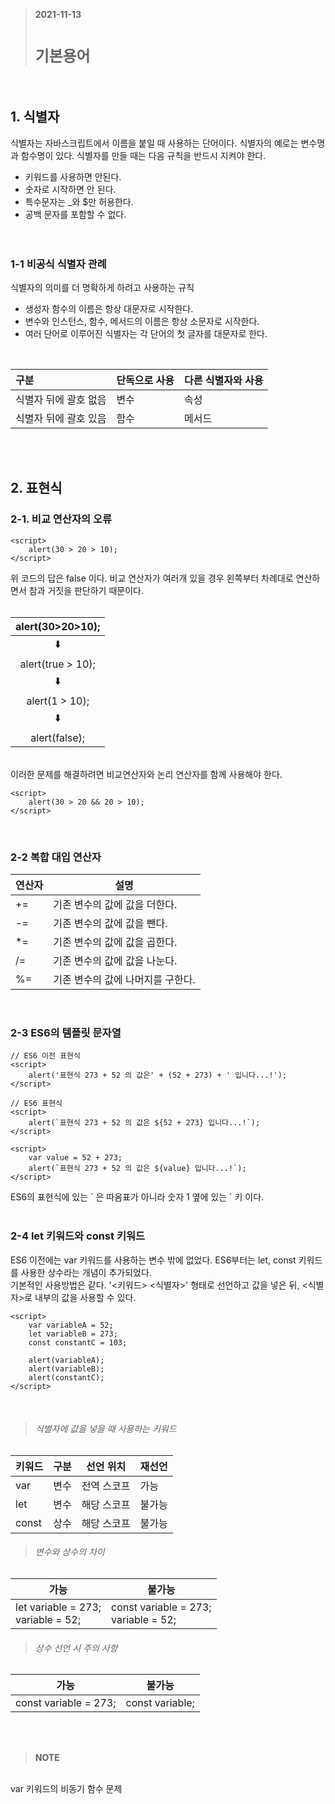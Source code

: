 > __2021-11-13__ <br/>
> # __`기본용어`__
<br>

## 1. 식별자
식별자는 자바스크립트에서 이름을 붙일 때 사용하는 단어이다. 식별자의 예로는 변수명과 함수명이 있다. 식별자를 만들 때는 다음 규칙을 반드시 지켜야 한다. <br/>
* 키워드를 사용하면 안된다.<br>
* 숫자로 시작하면 안 된다.<br>
* 특수문자는 _와 $만 허용한다.<br>
* 공백 문자를 포함할 수 없다.<br>
<br><br>

### 1-1 비공식 식별자 관례
식별자의 의미를 더 명확하게 하려고 사용하는 규칙<br>
* 생성자 함수의 이름은 항상 대문자로 시작한다.<br>
* 변수와 인스턴스, 함수, 메서드의 이름은 항상 소문자로 시작한다.<br>
* 여러 단어로 이루어진 식별자는 각 단어의 첫 글자를 대문자로 한다.<br>
<br>

|구분|단독으로 사용|다른 식별자와  사용|
|:----|:---|:----|
|식별자 뒤에 괄호 없음|변수|속성|
|식별자 뒤에 괄호 있음|함수|메서드|

<br><br>

## 2. 표현식
### 2-1. 비교 연산자의 오류

```
<script>
    alert(30 > 20 > 10);
</script>
```
위 코드의 답은 false 이다. 비교 연산자가 여러개 있을 경우 왼쪽부터 차례대로 연산하면서 참과 거짓을 판단하기 때문이다. <br><br>

|alert(30>20>10);|
|:-----:|
|:arrow_down:|
|alert(true > 10);|
|:arrow_down:|
|alert(1 > 10);|
|:arrow_down:|
|alert(false);|

<br>
이러한 문제를 해결하려면 비교연산자와 논리 연산자를 함께 사용해야 한다.<br>

```
<script> 
    alert(30 > 20 && 20 > 10);
</script>
```

<br>

### 2-2 복합 대입 연산자
| 연산자 | 설명 |
|-------|-------|
|+=|기존 변수의 값에 값을 더한다.|
|-=|기존 변수의 값에 값을 뺀다.|
|*=|기존 변수의 값에 값을 곱한다.|
|/=|기존 변수의 값에 값을 나눈다.|
|%=|기존 변수의 값에 나머지를 구한다.|

<br>

### 2-3 ES6의 템플릿 문자열
```
// ES6 이전 표현식
<script>
    alert('표현식 273 + 52 의 값은' + (52 + 273) + ' 입니다...!');
</script>

// ES6 표현식
<script>
    alert(`표현식 273 + 52 의 값은 ${52 + 273} 입니다...!`);
</script>

<script>
    var value = 52 + 273;
    alert(`표현식 273 + 52 의 값은 ${value} 입니다...!`);
</script>
```

ES6의 표현식에 있는 \` 은 따옴표가 아니라 숫자 1 옆에 있는 ` 키 이다.<br><br>

### 2-4 let 키워드와 const 키워드
ES6 이전에는 var 키워드를 사용하는 변수 밖에 없었다. ES6부터는 let, const 키워드를 사용한 상수라는 개념이 추가되었다.<br>
기본적인 사용방법은 같다. '<키워드> <식별자>' 형태로 선언하고 값을 넣은 뒤, <식별자>로 내부의 값을 사용할 수 있다.<br>
```
<script>
    var variableA = 52;
    let variableB = 273;
    const constantC = 103;

    alert(variableA);
    alert(variableB);
    alert(constantC);
</script>
```
<br>

> ###### 식별자에 값을  넣을 때 사용하는 키워드

|키워드|구분|선언 위치|재선언|
|---|---|---|---|
|var|변수|전역 스코프|가능|
|let|변수|해당 스코프|불가능|
|const|상수|해당 스코프|불가능|


> ###### 변수와 상수의 차이
|가능|불가능
|---|---|
|let variable = 273; <br>variable = 52;|const variable = 273; <br>variable = 52;|


> ###### 상수 선언 시 주의 사항
|가능|불가능
|---|---|
|const variable = 273; |const variable; |

<br><br>

> __NOTE__
<br>
var 키워드의 비동기 함수 문제




